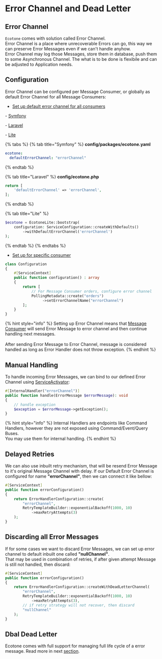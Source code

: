# Error Channel and Dead Letter

## Error Channel

`Ecotone` comes with solution called Error Channel. \
Error Channel is a place where unrecoverable Errors can go, this way we can preserve Error Messages even if we can't handle anyhow. \
Error Channel may log those Messages, store them in database, push them to some Asynchronous Channel. The what is to be done is flexibile and can be adjusted to Application needs.

## Configuration

Error Channel can be configured per Message Consumer, or globally as default Error Channel for all Message Consumers:

* [Set up default error channel for all consumers](../../../../messaging/service-application-configuration.md#ecotone-core-configuration)

&#x20;         \- [Symfony](../../../../modules/symfony/symfony-ddd-cqrs-event-sourcing.md#defaulterrorchannel)

&#x20;         \- [Laravel](../../../../modules/laravel/laravel-ddd-cqrs-event-sourcing.md#defaulterrorchannel)

&#x20;         \- [Lite](../../../../modules/ecotone-lite/#withdefaulterrorchannel)

{% tabs %}
{% tab title="Symfony" %}
**config/packages/ecotone.yaml**

```yaml
ecotone:
  defaultErrorChannel: "errorChannel"
```
{% endtab %}

{% tab title="Laravel" %}
**config/ecotone.php**

```php
return [
    'defaultErrorChannel' => 'errorChannel',
];
```
{% endtab %}

{% tab title="Lite" %}
```php
$ecotone = EcotoneLite::bootstrap(
    configuration: ServiceConfiguration::createWithDefaults()
        ->withDefaultErrorChannel('errorChannel')
);
```
{% endtab %}
{% endtabs %}

* [Set up for specific consumer](../../../asynchronous-handling/#static-configuration)

```php
class Configuration
{    
    #[ServiceContext]
    public function configuration() : array
    {
        return [
            // For Message Consumer orders, configure error channel
            PollingMetadata::create("orders")
                 ->setErrorChannelName("errorChannel")
        ];
    }
}
```

{% hint style="info" %}
Setting up Error Channel means that [Message Consumer](../../../../messaging/contributing-to-ecotone/demo-integration-with-sqs/message-consumer-and-publisher.md#message-consumer) will send Error Message to error channel and then continue handling next messages.\
\
After sending Error Message to Error Channel, message is considered handled as long as Error Handler does not throw exception.
{% endhint %}

## Manual Handling

To handle incoming Error Messages, we can bind to our defined Error Channel using [ServiceActivator](../../../../messaging/messaging-concepts/):

```php
#[InternalHandler("errorChannel")]
public function handle(ErrorMessage $errorMessage): void
{
    // handle exception
    $exception = $errorMessage->getException();
}
```

{% hint style="info" %}
Internal Handlers are endpoints like Command Handlers, however they are not exposed using Command/Event/Query Buses. \
You may use them for internal handling.
{% endhint %}

## Delayed Retries

We can also use inbuilt retry mechanism, that will be resend Error Message to it's original Message Channel with delay. If our Default Error Channel is configured for name **"errorChannel"**, then we can connect it like bellow:

```php
#[ServiceContext]
public function errorConfiguration()
{
    return ErrorHandlerConfiguration::create(
        "errorChannel",
        RetryTemplateBuilder::exponentialBackoff(1000, 10)
            ->maxRetryAttempts(3)
    );
}
```

## Discarding all Error Messages

If for some cases we want to discard Error Messages, we can set up error channel to default inbuilt one called **"nullChannel"**. \
That may be used in combination of retries, if after given attempt Message is still not handled, then discard:

```php
#[ServiceContext]
public function errorConfiguration()
{
    return ErrorHandlerConfiguration::createWithDeadLetterChannel(
        "errorChannel",
        RetryTemplateBuilder::exponentialBackoff(1000, 10)
            ->maxRetryAttempts(3),
        // if retry strategy will not recover, then discard
        "nullChannel"
    );
}
```

## Dbal Dead Letter

Ecotone comes with full support for managing full life cycle of a error message. Read more in next [section](dbal-dead-letter.md).
